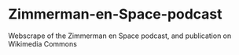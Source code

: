 # Zimmerman-en-Space-podcast
Webscrape of the Zimmerman en Space podcast, and publication on Wikimedia Commons
